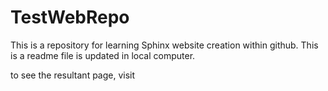 # TestWebRepo

This is a repository for learning Sphinx website creation within github.
This is a readme file is updated in local computer.

to see the resultant page, visit 
